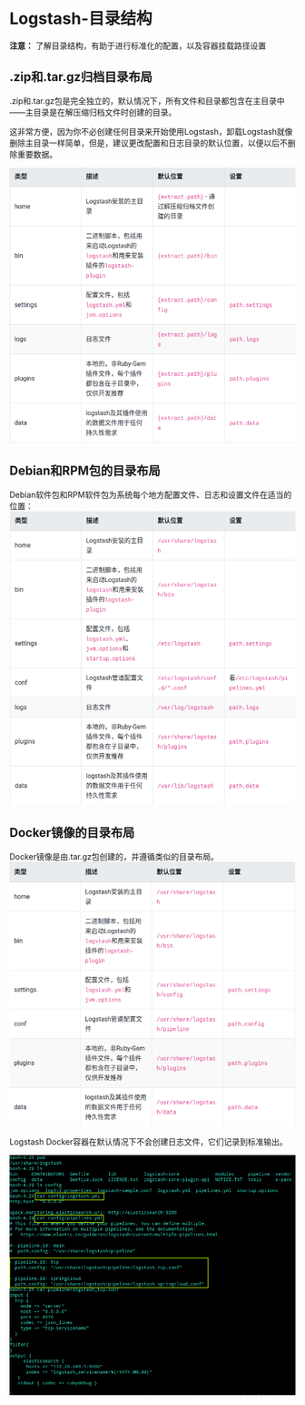# Logstash-目录结构

**注意：** 了解目录结构，有助于进行标准化的配置，以及容器挂载路径设置

## .zip和.tar.gz归档目录布局

.zip和.tar.gz包是完全独立的，默认情况下，所有文件和目录都包含在主目录中——主目录是在解压缩归档文件时创建的目录。

这非常方便，因为你不必创建任何目录来开始使用Logstash，卸载Logstash就像删除主目录一样简单，但是，建议更改配置和日志目录的默认位置，以便以后不删除重要数据。

![structure-1](./_images/structure-1.png)

## Debian和RPM包的目录布局

Debian软件包和RPM软件包为系统每个地方配置文件、日志和设置文件在适当的位置：
![structure-2](./_images/structure-2.png)

## Docker镜像的目录布局

Docker镜像是由.tar.gz包创建的，并遵循类似的目录布局。
![structure-3](./_images/structure-3.png)

Logstash Docker容器在默认情况下不会创建日志文件，它们记录到标准输出。

![structure-docker](./_images/structure-docker.png)

